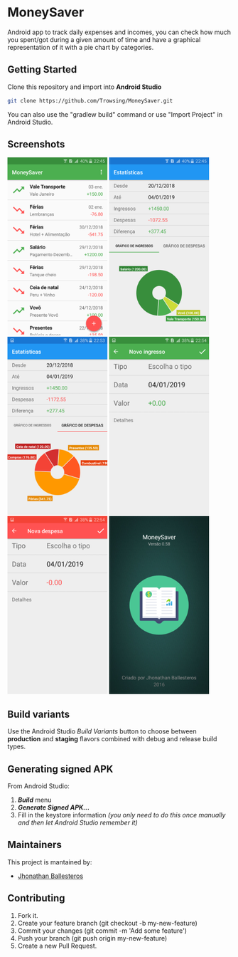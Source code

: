 # MoneySaver

Android app to track daily expenses and incomes, you can check how much you spent/got during a given amount of time and have a graphical representation of it with a pie chart by categories.


## Getting Started
Clone this repository and import into **Android Studio**
```bash
git clone https://github.com/Trowsing/MoneySaver.git
```
You can also use the "gradlew build" command or use "Import Project" in Android Studio.

Screenshots
-------------

<img src="screenshots/1.png" height="400" alt="Screenshot"/> <img src="screenshots/2.png" height="400" alt="Screenshot"/> <img src="screenshots/3.png" height="400" alt="Screenshot"/> <img src="screenshots/4.png" height="400" alt="Screenshot"/> <img src="screenshots/5.png" height="400" alt="Screenshot"/> <img src="screenshots/6.png" height="400" alt="Screenshot"/>


## Build variants
Use the Android Studio *Build Variants* button to choose between **production** and **staging** flavors combined with debug and release build types.


## Generating signed APK
From Android Studio:
1. ***Build*** menu
2. ***Generate Signed APK...***
3. Fill in the keystore information *(you only need to do this once manually and then let Android Studio remember it)*

## Maintainers
This project is mantained by:
* [Jhonathan Ballesteros](http://github.com/Trowsing)


## Contributing

1. Fork it.
2. Create your feature branch (git checkout -b my-new-feature)
3. Commit your changes (git commit -m 'Add some feature')
4. Push your branch (git push origin my-new-feature)
5. Create a new Pull Request.
